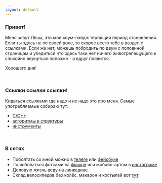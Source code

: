 ```yaml
---
layout: default
---
```

### Привет! 

Меня зовут Лёша, это мой хоум-пэйдж терпящий период становления. Если ты здесь не по своей воле, то скорее всего тебе в раздел с ссылками. Если же нет, можешь побродить по двум с половиной страницам и убедиться что здесь таки нет ничего животрепещущего и спокойно вернуться попозже - а вдруг появится.

Хорошего дня!

<br/>

### Ссылки ссылки ссылки!
Кидаться ссылками где надо и не надо это про меня. Самые употребляемые собираю тут:
* [C/C++](./cpp_links)
* [алгоритмы и структуры](./algo)
* [инструменты](./utils)
<br/>

### В сетях
* Поболтать со мной можно в [телеге](http://t.me/a_belkevich) или [фейсбуке](https://www.facebook.com/abelkevich)
* Полюбоваться фотками на [фликре](https://flickr.com/photos/a_belkevich) или мобайл-артом в [инстаграме](https://www.instagram.com/a_belkevich/)
* Деловую жизнь веду на [линкедине](https://www.linkedin.com/in/abelkevich)
* Склад велосипедов без колёс, макарон и костылей вот [тут](https://github.com/abelkevich)
